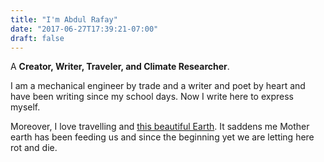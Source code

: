 ```yaml
---
title: "I'm Abdul Rafay"
date: "2017-06-27T17:39:21-07:00"
draft: false
---
```


A **Creator, Writer, Traveler, and Climate Researcher**. 

I am a mechanical engineer by trade and a writer and poet by heart and have been writing since my school days. Now I write here to express myself.

Moreover, I love travelling and [this beautiful Earth](/travel). It saddens me Mother earth has been feeding us and since the beginning yet we are letting here rot and die.
